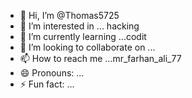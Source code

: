 - 👋 Hi, I’m @Thomas5725
- 👀 I’m interested in ... hacking 
- 🌱 I’m currently learning ...codit
- 💞️ I’m looking to collaborate on ...
- 📫 How to reach me ...mr_farhan_ali_77
- 😄 Pronouns: ...
- ⚡ Fun fact: ...

<!---
Thomas5725/Thomas5725 is a ✨ special ✨ repository because its `README.md` (this file) appears on your GitHub profile.
You can click the Preview link to take a look at your changes.
--->

